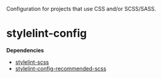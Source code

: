 Configuration for projects that use CSS and/or SCSS/SASS.

# stylelint-config

**Dependencies**

- [stylelint-scss](https://github.com/kristerkari/stylelint-scss)
- [stylelint-config-recommended-scss](https://github.com/kristerkari/stylelint-config-recommended-scss)
